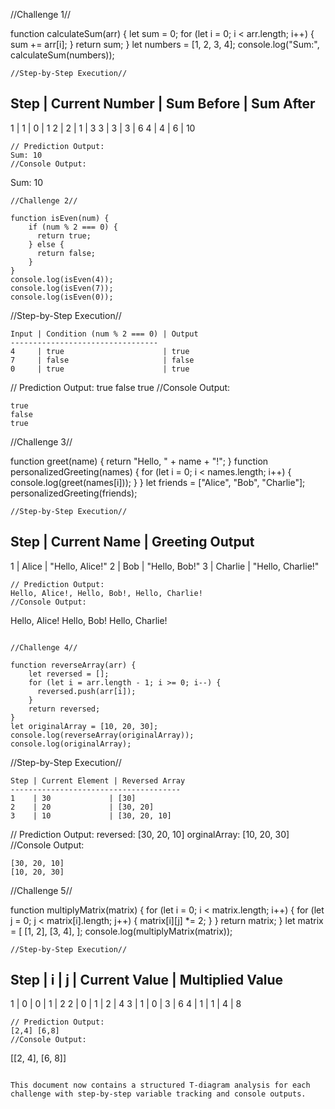 //Challenge 1//

function calculateSum(arr) {
    let sum = 0;
    for (let i = 0; i < arr.length; i++) {
      sum += arr[i];
    }
    return sum;
}
let numbers = [1, 2, 3, 4];
console.log("Sum:", calculateSum(numbers));
```
//Step-by-Step Execution//
```
Step | Current Number | Sum Before | Sum After
-------------------------------------------
1    | 1             | 0          | 1
2    | 2             | 1          | 3
3    | 3             | 3          | 6
4    | 4             | 6          | 10
```
// Prediction Output: 
Sum: 10
//Console Output:
```
Sum: 10
```
//Challenge 2//

function isEven(num) {
    if (num % 2 === 0) {
      return true;
    } else {
      return false;
    }
}
console.log(isEven(4));
console.log(isEven(7));
console.log(isEven(0));
```
//Step-by-Step Execution//
```
Input | Condition (num % 2 === 0) | Output
---------------------------------
4     | true                      | true
7     | false                     | false
0     | true                      | true
```
// Prediction Output: 
true false true
//Console Output:
```
true
false
true
```

//Challenge 3//

function greet(name) {
    return "Hello, " + name + "!";
}
function personalizedGreeting(names) {
    for (let i = 0; i < names.length; i++) {
      console.log(greet(names[i]));
    }
}
let friends = ["Alice", "Bob", "Charlie"];
personalizedGreeting(friends);
```
//Step-by-Step Execution//
```
Step | Current Name | Greeting Output
-------------------------------------
1    | Alice       | "Hello, Alice!"
2    | Bob        | "Hello, Bob!"
3    | Charlie    | "Hello, Charlie!"
```
// Prediction Output: 
Hello, Alice!, Hello, Bob!, Hello, Charlie!
//Console Output:
```
Hello, Alice!
Hello, Bob!
Hello, Charlie!
```

//Challenge 4//

function reverseArray(arr) {
    let reversed = [];
    for (let i = arr.length - 1; i >= 0; i--) {
      reversed.push(arr[i]);
    }
    return reversed;
}
let originalArray = [10, 20, 30];
console.log(reverseArray(originalArray));
console.log(originalArray);
```
//Step-by-Step Execution//
```
Step | Current Element | Reversed Array
--------------------------------------
1    | 30             | [30]
2    | 20             | [30, 20]
3    | 10             | [30, 20, 10]
```
// Prediction Output: 
reversed: [30, 20, 10] 
orginalArray: [10, 20, 30]
//Console Output:
```
[30, 20, 10]
[10, 20, 30]
```

//Challenge 5//

function multiplyMatrix(matrix) {
    for (let i = 0; i < matrix.length; i++) {
      for (let j = 0; j < matrix[i].length; j++) {
        matrix[i][j] *= 2;
      }
    }
    return matrix;
}
let matrix = [
    [1, 2],
    [3, 4],
];
console.log(multiplyMatrix(matrix));
```
//Step-by-Step Execution//
```
Step | i | j | Current Value | Multiplied Value
----------------------------------------------
1    | 0 | 0 | 1             | 2
2    | 0 | 1 | 2             | 4
3    | 1 | 0 | 3             | 6
4    | 1 | 1 | 4             | 8
```
// Prediction Output: 
[2,4] [6,8]
//Console Output:
```
[[2, 4],
 [6, 8]]
```

This document now contains a structured T-diagram analysis for each challenge with step-by-step variable tracking and console outputs.

